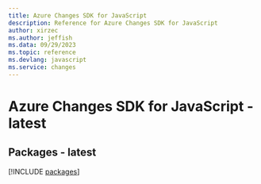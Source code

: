 ```yaml
---
title: Azure Changes SDK for JavaScript
description: Reference for Azure Changes SDK for JavaScript
author: xirzec
ms.author: jeffish
ms.data: 09/29/2023
ms.topic: reference
ms.devlang: javascript
ms.service: changes
---
```

# Azure Changes SDK for JavaScript - latest
## Packages - latest
[!INCLUDE [packages](changes-index.md)]